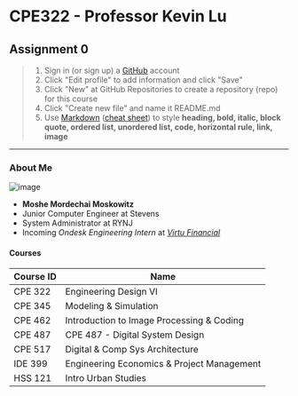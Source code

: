 # CPE322 - Professor Kevin Lu

## Assignment 0

> 1. Sign in (or sign up) a [GitHub](https://github.com/) account
> 1. Click "Edit profile" to add information and click "Save"
> 1. Click "New" at GitHub Repositories to create a repository (repo) for this course
> 1. Click "Create new file" and name it README.md
> 1. Use [Markdown](https://docs.github.com/en/github/writing-on-github/getting-started-with-writing-and-formatting-on-github/basic-writing-and-formatting-syntax) ([cheat sheet](https://www.markdownguide.org/cheat-sheet/)) to style **heading, bold, italic, block quote, ordered list, unordered list, code, horizontal rule, link, image**

---

### About Me

![image](https://avatars.githubusercontent.com/u/91331978?v=4)

* **Moshe Mordechai Moskowitz**
* Junior Computer Engineer at Stevens
* System Administrator at RYNJ
* Incoming *Ondesk Engineering Intern* at [*Virtu Financial*](https://www.virtu.com/)

#### **Courses**

|Course ID|Name|
|-|-|
|CPE 322|Engineering Design VI|
|CPE 345|Modeling & Simulation|
|CPE 462|Introduction to Image Processing & Coding|
|CPE 487|CPE 487 - Digital System Design|
|CPE 517|Digital & Comp Sys Architecture|
|IDE 399|Engineering Economics & Project Management|
|HSS 121|Intro Urban Studies|

